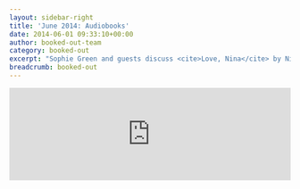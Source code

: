 ```yaml
---
layout: sidebar-right
title: 'June 2014: Audiobooks'
date: 2014-06-01 09:33:10+00:00
author: booked-out-team
category: booked-out
excerpt: "Sophie Green and guests discuss <cite>Love, Nina</cite> by Nina Stibbe, <cite>Our Man in Havana</cite> by Graham Greene and <cite>The Goldfinch</cite> by Donna Tartt."
breadcrumb: booked-out
---
```

<iframe width="100%" height="166" scrolling="no" frameborder="no" src="https://w.soundcloud.com/player/?url=https%3A//api.soundcloud.com/tracks/182162337&amp;color=ff5500&amp;auto_play=false&amp;hide_related=false&amp;show_comments=true&amp;show_user=true&amp;show_reposts=false"></iframe>
